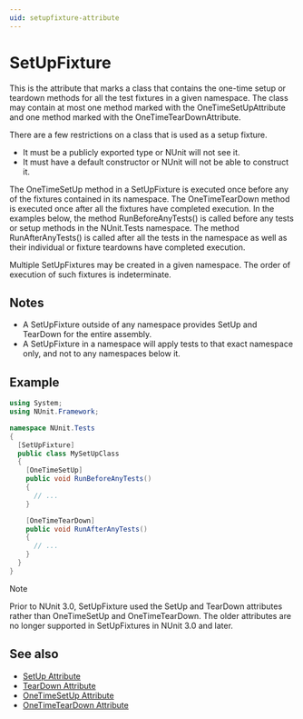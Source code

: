```yaml
---
uid: setupfixture-attribute
---
```


# SetUpFixture

This is the attribute that marks a class that contains the one-time
setup or teardown methods for all the test fixtures in a given
namespace. The class may contain at most one method marked with the
OneTimeSetUpAttribute and one method marked with the OneTimeTearDownAttribute.

There are a few restrictions on a class that is used as a setup fixture.

* It must be a publicly exported type or NUnit will not see it.
* It must have a default constructor or NUnit will not be able to construct it.

The OneTimeSetUp method in a SetUpFixture is executed once before any of the fixtures
contained in its namespace. The OneTimeTearDown method is executed once after all the
fixtures have completed execution. In the examples below, the method RunBeforeAnyTests()
is called before any tests or setup methods in the NUnit.Tests namespace. The method
RunAfterAnyTests() is called after all the tests in the namespace as well as their
individual or fixture teardowns have completed execution.

Multiple SetUpFixtures may be created in a given namespace. The order of execution
of such fixtures is indeterminate.

## Notes

* A SetUpFixture outside of any namespace provides SetUp and TearDown for the entire assembly.
* A SetUpFixture in a namespace will apply tests to that exact namespace only, and not to any namespaces below it.


## Example

```csharp
using System;
using NUnit.Framework;

namespace NUnit.Tests
{
  [SetUpFixture]
  public class MySetUpClass
  {
    [OneTimeSetUp]
    public void RunBeforeAnyTests()
    {
      // ...
    }

    [OneTimeTearDown]
    public void RunAfterAnyTests()
    {
      // ...
    }
  }
}
```

> [!NOTE]
> Prior to NUnit 3.0, SetUpFixture used the SetUp and TearDown attributes rather than OneTimeSetUp and OneTimeTearDown.
The older attributes are no longer supported in SetUpFixtures in NUnit 3.0 and later.

## See also

* [SetUp Attribute](setup.md)
* [TearDown Attribute](teardown.md)
* [OneTimeSetUp Attribute](onetimesetup.md)
* [OneTimeTearDown Attribute](onetimeteardown.md)

